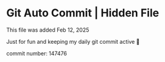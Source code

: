 # Git Auto Commit | Hidden File

This file was added Feb 12, 2025

Just for fun and keeping my daily git commit active 🤪

commit number: 147476
